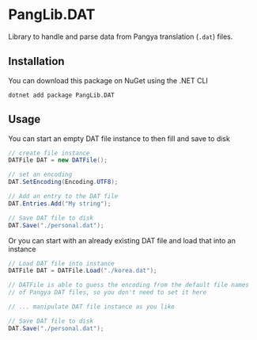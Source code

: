 # PangLib.DAT

Library to handle and parse data from Pangya translation (`.dat`) files.

## Installation

You can download this package on NuGet using the .NET CLI

```
dotnet add package PangLib.DAT
```

## Usage

You can start an empty DAT file instance to then fill and save to disk

```cs
// create file instance
DATFile DAT = new DATFile();

// set an encoding
DAT.SetEncoding(Encoding.UTF8);

// Add an entry to the DAT file
DAT.Entries.Add("My string");

// Save DAT file to disk
DAT.Save("./personal.dat");
```

Or you can start with an already existing DAT file and load that into an instance

```cs
// Load DAT file into instance
DATFile DAT = DATFile.Load("./korea.dat");

// DATFile is able to guess the encoding from the default file names
// of Pangya DAT files, so you don't need to set it here

// ... manipulate DAT file instance as you like

// Save DAT file to disk
DAT.Save("./personal.dat");
```

